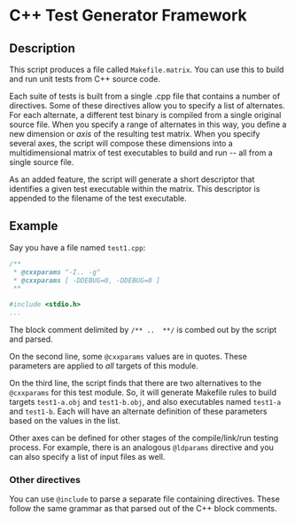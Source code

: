 # C++ Test Generator Framework

## Description

This script produces a file called `Makefile.matrix`.
You can use this to build and run unit tests from C++ source code.

Each suite of tests is built from a single .cpp file that contains a number
  of directives.
Some of these directives allow you to specify a list of alternates.
For each alternate, a different test binary is compiled from a single original source file.
When you specify a range of alternates in this way, you define a new dimension or *axis*
  of the resulting test matrix.
When you specify several axes, the script will compose these dimensions into a
  multidimensional matrix of test executables to build and run -- all from a single source file.

As an added feature, the script will generate a short descriptor that identifies a given test executable within the matrix.
This descriptor is appended to the filename of the test executable.

## Example

Say you have a file named `test1.cpp`:
```c++
/**
 * @cxxparams "-I.. -g"
 * @cxxparams [ -DDEBUG=0, -DDEBUG=0 ]
 **

#include <stdio.h>
...
```
The block comment delimited by `/** ..  **/` is combed out by the script and parsed.

On the second line, some `@cxxparams` values are in quotes.
These parameters are applied to *all* targets of this module.

On the third line, the script finds that there are two alternatives to the `@cxxparams` for this test module.
So, it will generate Makefile rules to build targets `test1-a.obj` and `test1-b.obj`, and
  also executables named `test1-a` and `test1-b`.
Each will have an alternate definition of these parameters based on the values in the list.

Other axes can be defined for other stages of the compile/link/run testing process.
For example, there is an analogous `@ldparams` directive and you can also specify a list of input files as well.

### Other directives

You can use `@include` to parse a separate file containing directives.
These follow the same grammar as that parsed out of the C++ block comments.

